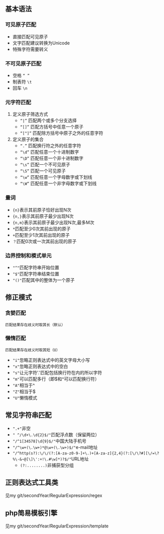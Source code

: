 ## 基本语法 ##

### 可见原子匹配 ###
-	直接匹配可见原子
-	文字匹配建议转换为Unicode
-	特殊字符需要转义
### 不可见原子匹配 ###
-	空格 `“ ”`
-	制表符 `\t`
-	回车 `\n	`


### 元字符匹配 ###
1. 定义原子筛选方式
	+	`“|”` 	匹配两个或多个分支选择
	+	`“[]”`	匹配方括号中任意一个原子
	+	`“[^]”`	匹配除方括号中原子之外的任意字符
2. 定义原子的集合
	+	`“.”`	匹配换行符之外的任意字符
	+	`“\d”`	匹配任意一个十进制数字
	+	`“\D”`	匹配任意一个非十进制数字
	+	`“\s”`	匹配一个不可见原子
	+	`“\S”`	匹配一个可见原子
	+	`“\w”`	匹配任意一个字母数字或下划线
	+	`“\W”`	匹配任意一个非字母数字或下划线


### 量词 ###
+	`{n}`表示其前原子恰好出现N次
+	`{n,}`表示其前原子最少出现N次
+	`{n,m}`表示其前原子最少出现N次,最多M次
+	`*`匹配至少0次其前出现的原子
+	`+`匹配至少1次其前出现的原子
+	`？`匹配0次或一次其前出现的原子

### 边界控制和模式单元 ###
+	`"^"`匹配字符串开始位置
+	`"$"`匹配字符串结束位置
+	`"()"`匹配其中的整体为一个原子


## 修正模式 ##
### 贪婪匹配 ###
	匹配结果存在歧义时取其长（默认）
### 懒惰匹配 ###
	匹配结果存在歧义时取其短（U）
+	`"i"`忽略正则表达式中的英文字母大小写
+	`"x"`忽略正则表达式中的空白
+	`"s"`让元字符'.'匹配包括换行符在内的所以字符
+	`"m"`可以匹配多行（即$和^可以匹配换行符）
+	`"A"`相当于^
+	`"Z"`相当于$
+	`"U"`懒惰模式



## 常见字符串匹配 ##
+	`".+"`非空
+	`" ^/\d+\.\d{2}$/"`匹配浮点数（保留两位）
+	`"/^1[34578]\d{9}$/"`中国大陆手机号
+	`"/^\w+(\.\w+)*@\w+(\.\w+)$/"`e-mail地址
+	`"/^http(s?):\/\/(?:[A-za-z0-9-]+\.)+[A-za-z]{2,4}(?:[\/\?#][\/=\?%\-&~@[\]\':+!\.#\w]*)?$/"`URL地址
	+	`(?:........)`非捕获型分组



## 正则表达式工具类 ##
见my git/secondYear/RegularExpression/regex
## php简易模板引擎 ##
见my git/secondYear/RegularExpression/template
